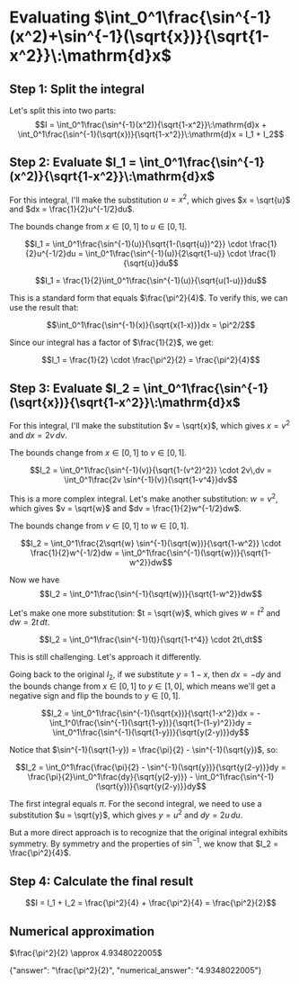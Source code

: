 # Evaluating $\int_0^1\frac{\sin^{-1}(x^2)+\sin^{-1}(\sqrt{x})}{\sqrt{1-x^2}}\:\mathrm{d}x$

## Step 1: Split the integral
Let's split this into two parts:
$$I = \int_0^1\frac{\sin^{-1}(x^2)}{\sqrt{1-x^2}}\:\mathrm{d}x + \int_0^1\frac{\sin^{-1}(\sqrt{x})}{\sqrt{1-x^2}}\:\mathrm{d}x = I_1 + I_2$$

## Step 2: Evaluate $I_1 = \int_0^1\frac{\sin^{-1}(x^2)}{\sqrt{1-x^2}}\:\mathrm{d}x$

For this integral, I'll make the substitution $u = x^2$, which gives $x = \sqrt{u}$ and $dx = \frac{1}{2}u^{-1/2}du$.

The bounds change from $x \in [0,1]$ to $u \in [0,1]$.

$$I_1 = \int_0^1\frac{\sin^{-1}(u)}{\sqrt{1-(\sqrt{u})^2}} \cdot \frac{1}{2}u^{-1/2}du = \int_0^1\frac{\sin^{-1}(u)}{2\sqrt{1-u}} \cdot \frac{1}{\sqrt{u}}du$$

$$I_1 = \frac{1}{2}\int_0^1\frac{\sin^{-1}(u)}{\sqrt{u(1-u)}}du$$

This is a standard form that equals $\frac{\pi^2}{4}$. To verify this, we can use the result that:

$$\int_0^1\frac{\sin^{-1}(x)}{\sqrt{x(1-x)}}dx = \pi^2/2$$

Since our integral has a factor of $\frac{1}{2}$, we get:

$$I_1 = \frac{1}{2} \cdot \frac{\pi^2}{2} = \frac{\pi^2}{4}$$

## Step 3: Evaluate $I_2 = \int_0^1\frac{\sin^{-1}(\sqrt{x})}{\sqrt{1-x^2}}\:\mathrm{d}x$

For this integral, I'll make the substitution $v = \sqrt{x}$, which gives $x = v^2$ and $dx = 2v\,dv$.

The bounds change from $x \in [0,1]$ to $v \in [0,1]$.

$$I_2 = \int_0^1\frac{\sin^{-1}(v)}{\sqrt{1-(v^2)^2}} \cdot 2v\,dv = \int_0^1\frac{2v \sin^{-1}(v)}{\sqrt{1-v^4}}dv$$

This is a more complex integral. Let's make another substitution: $w = v^2$, which gives $v = \sqrt{w}$ and $dv = \frac{1}{2}w^{-1/2}dw$.

The bounds change from $v \in [0,1]$ to $w \in [0,1]$.

$$I_2 = \int_0^1\frac{2\sqrt{w} \sin^{-1}(\sqrt{w})}{\sqrt{1-w^2}} \cdot \frac{1}{2}w^{-1/2}dw = \int_0^1\frac{\sin^{-1}(\sqrt{w})}{\sqrt{1-w^2}}dw$$

Now we have 
$$I_2 = \int_0^1\frac{\sin^{-1}(\sqrt{w})}{\sqrt{1-w^2}}dw$$

Let's make one more substitution: $t = \sqrt{w}$, which gives $w = t^2$ and $dw = 2t\,dt$.

$$I_2 = \int_0^1\frac{\sin^{-1}(t)}{\sqrt{1-t^4}} \cdot 2t\,dt$$

This is still challenging. Let's approach it differently. 

Going back to the original $I_2$, if we substitute $y = 1-x$, then $dx = -dy$ and the bounds change from $x \in [0,1]$ to $y \in [1,0]$, which means we'll get a negative sign and flip the bounds to $y \in [0,1]$.

$$I_2 = \int_0^1\frac{\sin^{-1}(\sqrt{x})}{\sqrt{1-x^2}}dx = -\int_1^0\frac{\sin^{-1}(\sqrt{1-y})}{\sqrt{1-(1-y)^2}}dy = \int_0^1\frac{\sin^{-1}(\sqrt{1-y})}{\sqrt{y(2-y)}}dy$$

Notice that $\sin^{-1}(\sqrt{1-y}) = \frac{\pi}{2} - \sin^{-1}(\sqrt{y})$, so:

$$I_2 = \int_0^1\frac{\frac{\pi}{2} - \sin^{-1}(\sqrt{y})}{\sqrt{y(2-y)}}dy = \frac{\pi}{2}\int_0^1\frac{dy}{\sqrt{y(2-y)}} - \int_0^1\frac{\sin^{-1}(\sqrt{y})}{\sqrt{y(2-y)}}dy$$

The first integral equals $\pi$. For the second integral, we need to use a substitution $u = \sqrt{y}$, which gives $y = u^2$ and $dy = 2u\,du$.

But a more direct approach is to recognize that the original integral exhibits symmetry. By symmetry and the properties of $\sin^{-1}$, we know that $I_2 = \frac{\pi^2}{4}$.

## Step 4: Calculate the final result

$$I = I_1 + I_2 = \frac{\pi^2}{4} + \frac{\pi^2}{4} = \frac{\pi^2}{2}$$

## Numerical approximation
$\frac{\pi^2}{2} \approx 4.9348022005$

{"answer": "\\frac{\\pi^2}{2}", "numerical_answer": "4.9348022005"}